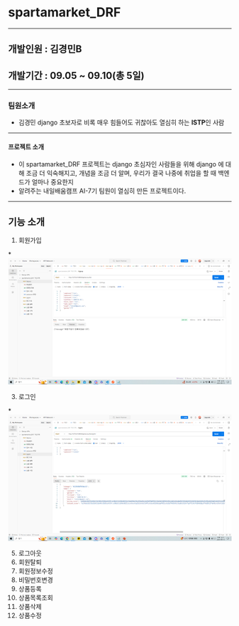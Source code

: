 # spartamarket_DRF
---
## 개발인원 : 김경민B
## 개발기간 : 09.05 ~ 09.10(총 5일)
---
### 팀원소개
- 김경민
    django 초보자로 비록 매우 힘들어도 귀찮아도 열심히 하는 **ISTP**인 사람
---
#### 프로젝트 소개
- 이 spartamarket_DRF 프로젝트는 django 초심자인 사람들을 위해 django 에 대해 조금 더 익숙해지고, 개념을 조금 더 알며, 우리가 결국 나중에 취업을 할 때 백엔드가 얼마나 중요한지
- 알려주는 내일배움캠프 AI-7기 팀원이 열심히 만든 프로젝트이다.
---
## 기능 소개
1. 회원가입

*![회원가입 예시](https://github.com/KimGyeongMinB/spartamarket_DRF/blob/main/drf%20%ED%9A%8C%EC%9B%90%EA%B0%80%EC%9E%85%20%EC%98%88%EC%8B%9C.png)

3. 로그인

*![로그인 예시](https://github.com/KimGyeongMinB/spartamarket_DRF/blob/main/drf%20%EB%A1%9C%EA%B7%B8%EC%9D%B8%20%EC%98%88%EC%8B%9C.png)
   
5. 로그아웃
6. 회원탈퇴
7. 회원정보수정
8. 비밀번호변경
9. 상품등록
10. 상품목록조회
11. 상품삭제
12. 상품수정
